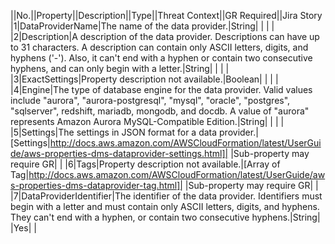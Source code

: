 ||No.||Property||Description||Type||Threat Context||GR Required||Jira Story
|1|DataProviderName|The name of the data provider.|String| | | |
|2|Description|A description of the data provider. Descriptions can have up to 31 characters.  A description can contain only ASCII letters, digits, and hyphens ('-'). Also, it can't  end with a hyphen or contain two consecutive hyphens, and can only begin with a letter.|String| | | |
|3|ExactSettings|Property description not available.|Boolean| | | |
|4|Engine|The type of database engine for the data provider. Valid values include "aurora",  "aurora-postgresql", "mysql", "oracle", "postgres",  "sqlserver", redshift, mariadb, mongodb, and docdb. A value of "aurora" represents Amazon Aurora MySQL-Compatible Edition.|String| | | |
|5|Settings|The settings in JSON format for a data provider.|[Settings|http://docs.aws.amazon.com/AWSCloudFormation/latest/UserGuide/aws-properties-dms-dataprovider-settings.html]| |Sub-property may require GR| |
|6|Tags|Property description not available.|[Array of Tag|http://docs.aws.amazon.com/AWSCloudFormation/latest/UserGuide/aws-properties-dms-dataprovider-tag.html]| |Sub-property may require GR| |
|7|DataProviderIdentifier|The identifier of the data provider. Identifiers must begin with a letter  and must contain only ASCII letters, digits, and hyphens. They can't end with  a hyphen, or contain two consecutive hyphens.|String| |Yes| |
